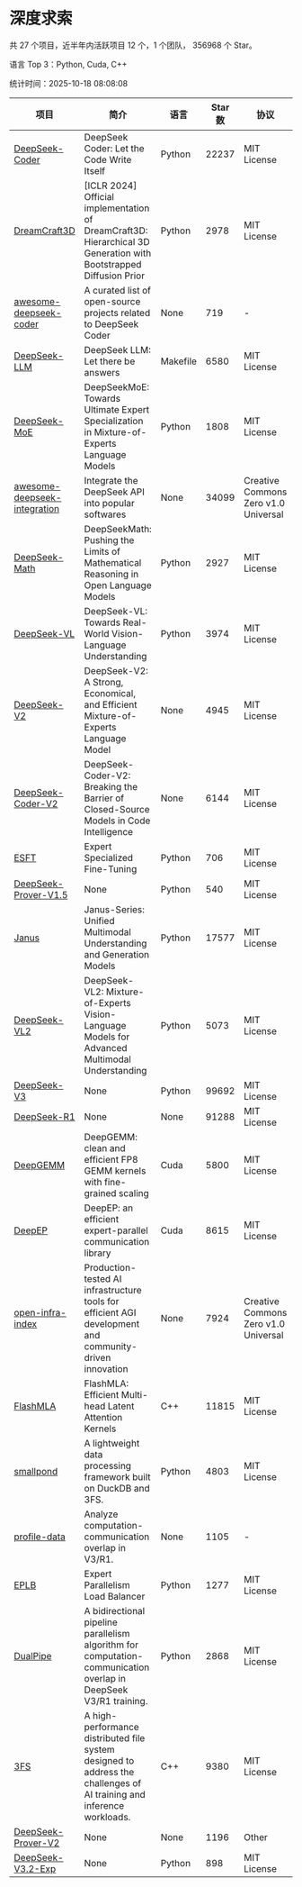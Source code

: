 # 深度求索

共 27 个项目，近半年内活跃项目 12 个，1 个团队， 356968 个 Star。

语言 Top 3：Python, Cuda, C++

统计时间：2025-10-18 08:08:08

| 项目 | 简介 | 语言 | Star 数 | 协议 | 创建时间 | 最后更新时间 | 最后提交时间 |
| --- | --- | --- | --- | --- | --- | --- | --- |
| [DeepSeek-Coder](https://github.com/deepseek-ai/DeepSeek-Coder) | DeepSeek Coder: Let the Code Write Itself | Python | 22237 | MIT License | 2023-10-20 | 2025-10-18 | 2024-05-21 |
| [DreamCraft3D](https://github.com/deepseek-ai/DreamCraft3D) | [ICLR 2024] Official implementation of DreamCraft3D: Hierarchical 3D Generation with Bootstrapped Diffusion Prior | Python | 2978 | MIT License | 2023-10-23 | 2025-10-16 | 2025-04-22 |
| [awesome-deepseek-coder](https://github.com/deepseek-ai/awesome-deepseek-coder) | A curated list of open-source projects related to DeepSeek Coder | None | 719 | - | 2023-11-06 | 2025-10-05 | 2024-04-03 |
| [DeepSeek-LLM](https://github.com/deepseek-ai/DeepSeek-LLM) | DeepSeek LLM: Let there be answers | Makefile | 6580 | MIT License | 2023-11-29 | 2025-10-17 | 2024-02-04 |
| [DeepSeek-MoE](https://github.com/deepseek-ai/DeepSeek-MoE) | DeepSeekMoE: Towards Ultimate Expert Specialization in Mixture-of-Experts Language Models | Python | 1808 | MIT License | 2024-01-02 | 2025-10-16 | 2024-01-16 |
| [awesome-deepseek-integration](https://github.com/deepseek-ai/awesome-deepseek-integration) | Integrate the DeepSeek API into popular softwares | None | 34099 | Creative Commons Zero v1.0 Universal | 2024-01-11 | 2025-10-18 | 2025-09-25 |
| [DeepSeek-Math](https://github.com/deepseek-ai/DeepSeek-Math) | DeepSeekMath: Pushing the Limits of Mathematical Reasoning in Open Language Models | Python | 2927 | MIT License | 2024-02-05 | 2025-10-18 | 2024-04-15 |
| [DeepSeek-VL](https://github.com/deepseek-ai/DeepSeek-VL) | DeepSeek-VL: Towards Real-World Vision-Language Understanding | Python | 3974 | MIT License | 2024-03-07 | 2025-10-17 | 2024-04-24 |
| [DeepSeek-V2](https://github.com/deepseek-ai/DeepSeek-V2) | DeepSeek-V2: A Strong, Economical, and Efficient Mixture-of-Experts Language Model | None | 4945 | MIT License | 2024-04-22 | 2025-10-17 | 2024-09-25 |
| [DeepSeek-Coder-V2](https://github.com/deepseek-ai/DeepSeek-Coder-V2) | DeepSeek-Coder-V2: Breaking the Barrier of Closed-Source Models in Code Intelligence | None | 6144 | MIT License | 2024-06-14 | 2025-10-18 | 2024-09-24 |
| [ESFT](https://github.com/deepseek-ai/ESFT) | Expert Specialized Fine-Tuning | Python | 706 | MIT License | 2024-07-04 | 2025-10-16 | 2025-05-22 |
| [DeepSeek-Prover-V1.5](https://github.com/deepseek-ai/DeepSeek-Prover-V1.5) | None | Python | 540 | MIT License | 2024-08-15 | 2025-10-06 | 2024-08-16 |
| [Janus](https://github.com/deepseek-ai/Janus) | Janus-Series: Unified Multimodal Understanding and Generation Models | Python | 17577 | MIT License | 2024-10-18 | 2025-10-17 | 2025-02-01 |
| [DeepSeek-VL2](https://github.com/deepseek-ai/DeepSeek-VL2) | DeepSeek-VL2: Mixture-of-Experts Vision-Language Models for Advanced Multimodal Understanding | Python | 5073 | MIT License | 2024-12-13 | 2025-10-18 | 2025-02-26 |
| [DeepSeek-V3](https://github.com/deepseek-ai/DeepSeek-V3) | None | Python | 99692 | MIT License | 2024-12-26 | 2025-10-18 | 2025-08-28 |
| [DeepSeek-R1](https://github.com/deepseek-ai/DeepSeek-R1) | None | None | 91288 | MIT License | 2025-01-20 | 2025-10-18 | 2025-06-27 |
| [DeepGEMM](https://github.com/deepseek-ai/DeepGEMM) | DeepGEMM: clean and efficient FP8 GEMM kernels with fine-grained scaling | Cuda | 5800 | MIT License | 2025-02-13 | 2025-10-18 | 2025-10-15 |
| [DeepEP](https://github.com/deepseek-ai/DeepEP) | DeepEP: an efficient expert-parallel communication library | Cuda | 8615 | MIT License | 2025-02-17 | 2025-10-17 | 2025-10-17 |
| [open-infra-index](https://github.com/deepseek-ai/open-infra-index) | Production-tested AI infrastructure tools for efficient AGI development and community-driven innovation | None | 7924 | Creative Commons Zero v1.0 Universal | 2025-02-21 | 2025-10-17 | 2025-05-15 |
| [FlashMLA](https://github.com/deepseek-ai/FlashMLA) | FlashMLA: Efficient Multi-head Latent Attention Kernels | C++ | 11815 | MIT License | 2025-02-21 | 2025-10-17 | 2025-09-30 |
| [smallpond](https://github.com/deepseek-ai/smallpond) | A lightweight data processing framework built on DuckDB and 3FS. | Python | 4803 | MIT License | 2025-02-24 | 2025-10-18 | 2025-03-05 |
| [profile-data](https://github.com/deepseek-ai/profile-data) | Analyze computation-communication overlap in V3/R1. | None | 1105 | - | 2025-02-26 | 2025-10-15 | 2025-03-21 |
| [EPLB](https://github.com/deepseek-ai/EPLB) | Expert Parallelism Load Balancer | Python | 1277 | MIT License | 2025-02-26 | 2025-10-16 | 2025-03-24 |
| [DualPipe](https://github.com/deepseek-ai/DualPipe) | A bidirectional pipeline parallelism algorithm for computation-communication overlap in DeepSeek V3/R1 training. | Python | 2868 | MIT License | 2025-02-26 | 2025-10-17 | 2025-03-10 |
| [3FS](https://github.com/deepseek-ai/3FS) |  A high-performance distributed file system designed to address the challenges of AI training and inference workloads.  | C++ | 9380 | MIT License | 2025-02-27 | 2025-10-18 | 2025-10-14 |
| [DeepSeek-Prover-V2](https://github.com/deepseek-ai/DeepSeek-Prover-V2) | None | None | 1196 | Other | 2025-04-30 | 2025-10-18 | 2025-07-18 |
| [DeepSeek-V3.2-Exp](https://github.com/deepseek-ai/DeepSeek-V3.2-Exp) | None | Python | 898 | MIT License | 2025-09-29 | 2025-10-18 | 2025-10-02 |
